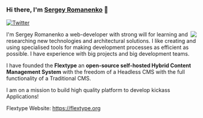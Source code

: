 ### Hi there, I'm <a href="https://github.com/Awilum">Sergey Romanenko</a> 👋

<a href="https://twitter.com/AwilumIT" target="_blank"><img src="https://img.shields.io/twitter/follow/AwilumIT?style=for-the-badge&logo=twitter" alt="Twitter"></a>

<a href="https://github.com/Awilum">
<img align="right" src="https://github-readme-stats.vercel.app/api?username=awilum&count_private=true&include_all_commits=true&hide_rank=false&show_icons=true&theme=graywhite" />
</a>

I'm Sergey Romanenko a web-developer with strong will for learning and researching new technologies and architectural solutions. I like creating and using specialised tools for making development processes as efficient as possible. I have experience with big projects and big development teams.

I have founded the **Flextype** an **open-source self-hosted Hybrid Content Management System** with the freedom of a Headless CMS with the full functionality of a Traditional CMS. 

I am on a mission to build high quality platform to develop kickass Applications!

Flextype Website: https://flextype.org
